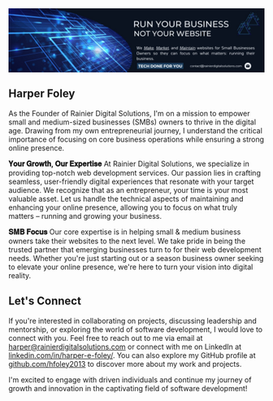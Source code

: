 <div class="banner" style="display: flex; flex-direction: column; position: relative;">
  <img src="./img/rds-banner.jpeg" alt="Rainier Digital Solutions" id="banner" width="100%">
</div>

## Harper Foley

As the Founder of Rainier Digital Solutions, I'm on a mission to empower small and medium-sized businesses (SMBs) owners to thrive in the digital age. Drawing from my own entrepreneurial journey, I understand the critical importance of focusing on core business operations while ensuring a strong online presence.

<strong>𝐘𝐨𝐮𝐫 𝐆𝐫𝐨𝐰𝐭𝐡, 𝐎𝐮𝐫 𝐄𝐱𝐩𝐞𝐫𝐭𝐢𝐬𝐞</strong>
At Rainier Digital Solutions, we specialize in providing top-notch web development services. Our passion lies in crafting seamless, user-friendly digital experiences that resonate with your target audience. We recognize that as an entrepreneur, your time is your most valuable asset. Let us handle the technical aspects of maintaining and enhancing your online presence, allowing you to focus on what truly matters – running and growing your business.

<strong>𝐒𝐌𝐁 𝐅𝐨𝐜𝐮𝐬</strong>
Our core expertise is in helping small & medium business owners take their websites to the next level. We take pride in being the trusted partner that emerging businesses turn to for their web development needs. Whether you're just starting out or a season business owner seeking to elevate your online presence, we're here to turn your vision into digital reality.

## Let's Connect

If you're interested in collaborating on projects, discussing leadership and mentorship, or exploring the world of software development, I would love to connect with you. Feel free to reach out to me via email at <a href="mailto:harper@rainierdigitalsolutions.com">harper@rainierdigitalsolutions.com</a> or connect with me on LinkedIn at [linkedin.com/in/harper-e-foley/](https://www.linkedin.com/in/harper-e-foley/). You can also explore my GitHub profile at [github.com/hfoley2013](https://github.com/hfoley2013) to discover more about my work and projects.

I'm excited to engage with driven individuals and continue my journey of growth and innovation in the captivating field of software development!
